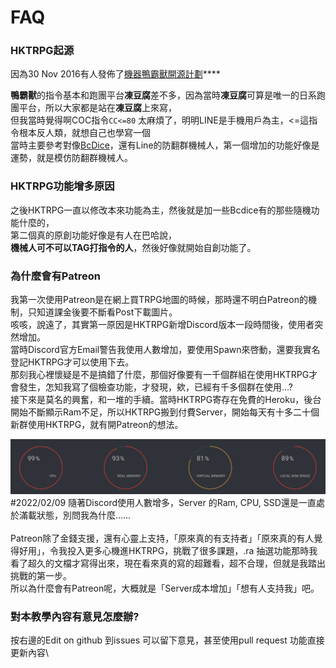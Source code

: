 # FAQ

### HKTRPG起源

因為30 Nov 2016有人發佈了[機器鴨霸獸開源計劃](https://docs.google.com/document/d/1dYnJqF2\_QTp90ld4YXj6X8kgxvjUoHrB4E2seqlDlAk/edit)****

**鴨霸獸**的指令基本和跑團平台**凍豆腐**差不多，因為當時**凍豆腐**可算是唯一的日系跑團平台，所以大家都是站在**凍豆腐**上來寫，\
但我當時覺得啊COC指令`CC<=80` 太麻煩了，明明LINE是手機用戶為主，<=這指令根本反人類，就想自己也學寫一個\
當時主要參考對像[BcDice](https://docs.bcdice.org)，還有Line的防翻群機械人，第一個增加的功能好像是運勢，就是模仿防翻群機械人。

### HKTRPG功能增多原因

之後HKTRPG一直以修改本來功能為主，然後就是加一些Bcdice有的那些隨機功能什麼的，\
第二個真的原創功能好像是有人在巴哈說，\
**機械人可不可以TAG打指令的人**，然後好像就開始自創功能了。

### 為什麼會有Patreon

我第一次使用Patreon是在網上買TRPG地圖的時候，那時還不明白Patreon的機制，只知道課金後要不斷看Post下載圖片。\
咳咳，說遠了，其實第一原因是HKTRPG新增Discord版本一段時間後，使用者突然增加。\
當時Discord官方Email警告我使用人數增加，要使用Spawn來啓動，還要我實名登記HKTRPG才可以使用下去。\
那刻我心裡懷疑是不是搞錯了什麼，那個好像要有一千個群組在使用HKTRPG才會發生，怎知我寫了個檢查功能，才發現，欸，已經有千多個群在使用…?\
接下來是莫名的興奮，和一堆的手續。當時HKTRPG寄存在免費的Heroku，後台開始不斷顯示Ram不足，所以HKTRPG搬到付費Server，開始每天有十多二十個新群使用HKTRPG，就有開Patreon的想法。

<img src="../.gitbook/assets/image (33) (1).png" alt="" data-size="original">\
\#2022/02/09 隨著Discord使用人數增多，Server 的Ram, CPU, SSD還是一直處於滿載狀態，別問我為什麼……\
\
Patreon除了金錢支援，還有心靈上支持，「原來真的有支持者」「原來真的有人覺得好用」，令我投入更多心機進HKTRPG，挑戰了很多課題，.ra 抽選功能那時我看了超久的文檔才寫得出來，現在看來真的寫的超難看，超不合理，但就是我踏出挑戰的第一步。\
所以為什麼會有Patreon呢，大概就是「Server成本增加」「想有人支持我」吧。

### 對本教學內容有意見怎麼辦?

按右邊的Edit on github 到issues 可以留下意見，甚至使用pull request 功能直接更新內容\
